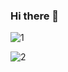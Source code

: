 ### Hi there 👋

<!--

Here are some ideas to get you started:

- 🔭 I’m currently working on ...
- 🌱 I’m currently learning ...
- 👯 I’m looking to collaborate on ...
- 🤔 I’m looking for help with ...
- 💬 Ask me about ...
- 📫 How to reach me: ...
- 😄 Pronouns: ...
- ⚡ Fun fact: ...
-->

![1](https://github-readme-stats.vercel.app/api?username=aliuq&count_private=true&show_icons=true&theme=transparent)

![2](https://github-readme-stats.vercel.app/api/top-langs/?username=aliuq&hide=html,css&layout=compact)
